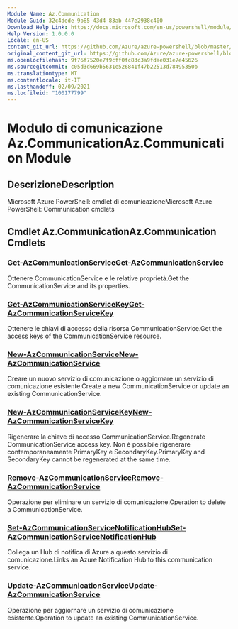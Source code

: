 ```yaml
---
Module Name: Az.Communication
Module Guid: 32c4dede-9b85-43d4-83ab-447e2938c400
Download Help Link: https://docs.microsoft.com/en-us/powershell/module/az.communication
Help Version: 1.0.0.0
Locale: en-US
content_git_url: https://github.com/Azure/azure-powershell/blob/master/src/Communication/help/Az.Communication.md
original_content_git_url: https://github.com/Azure/azure-powershell/blob/master/src/Communication/help/Az.Communication.md
ms.openlocfilehash: 9f76f7520e7f9cff0fc83c3a9fdae031e7e45626
ms.sourcegitcommit: c05d3d669b5631e526841f47b22513d78495350b
ms.translationtype: MT
ms.contentlocale: it-IT
ms.lasthandoff: 02/09/2021
ms.locfileid: "100177799"
---
```

# <span data-ttu-id="1ab10-101">Modulo di comunicazione Az.Communication</span><span class="sxs-lookup"><span data-stu-id="1ab10-101">Az.Communication Module</span></span>
## <span data-ttu-id="1ab10-102">Descrizione</span><span class="sxs-lookup"><span data-stu-id="1ab10-102">Description</span></span>
<span data-ttu-id="1ab10-103">Microsoft Azure PowerShell: cmdlet di comunicazione</span><span class="sxs-lookup"><span data-stu-id="1ab10-103">Microsoft Azure PowerShell: Communication cmdlets</span></span>

## <span data-ttu-id="1ab10-104">Cmdlet Az.Communication</span><span class="sxs-lookup"><span data-stu-id="1ab10-104">Az.Communication Cmdlets</span></span>
### [<span data-ttu-id="1ab10-105">Get-AzCommunicationService</span><span class="sxs-lookup"><span data-stu-id="1ab10-105">Get-AzCommunicationService</span></span>](Get-AzCommunicationService.md)
<span data-ttu-id="1ab10-106">Ottenere CommunicationService e le relative proprietà.</span><span class="sxs-lookup"><span data-stu-id="1ab10-106">Get the CommunicationService and its properties.</span></span>

### [<span data-ttu-id="1ab10-107">Get-AzCommunicationServiceKey</span><span class="sxs-lookup"><span data-stu-id="1ab10-107">Get-AzCommunicationServiceKey</span></span>](Get-AzCommunicationServiceKey.md)
<span data-ttu-id="1ab10-108">Ottenere le chiavi di accesso della risorsa CommunicationService.</span><span class="sxs-lookup"><span data-stu-id="1ab10-108">Get the access keys of the CommunicationService resource.</span></span>

### [<span data-ttu-id="1ab10-109">New-AzCommunicationService</span><span class="sxs-lookup"><span data-stu-id="1ab10-109">New-AzCommunicationService</span></span>](New-AzCommunicationService.md)
<span data-ttu-id="1ab10-110">Creare un nuovo servizio di comunicazione o aggiornare un servizio di comunicazione esistente.</span><span class="sxs-lookup"><span data-stu-id="1ab10-110">Create a new CommunicationService or update an existing CommunicationService.</span></span>

### [<span data-ttu-id="1ab10-111">New-AzCommunicationServiceKey</span><span class="sxs-lookup"><span data-stu-id="1ab10-111">New-AzCommunicationServiceKey</span></span>](New-AzCommunicationServiceKey.md)
<span data-ttu-id="1ab10-112">Rigenerare la chiave di accesso CommunicationService.</span><span class="sxs-lookup"><span data-stu-id="1ab10-112">Regenerate CommunicationService access key.</span></span>
<span data-ttu-id="1ab10-113">Non è possibile rigenerare contemporaneamente PrimaryKey e SecondaryKey.</span><span class="sxs-lookup"><span data-stu-id="1ab10-113">PrimaryKey and SecondaryKey cannot be regenerated at the same time.</span></span>

### [<span data-ttu-id="1ab10-114">Remove-AzCommunicationService</span><span class="sxs-lookup"><span data-stu-id="1ab10-114">Remove-AzCommunicationService</span></span>](Remove-AzCommunicationService.md)
<span data-ttu-id="1ab10-115">Operazione per eliminare un servizio di comunicazione.</span><span class="sxs-lookup"><span data-stu-id="1ab10-115">Operation to delete a CommunicationService.</span></span>

### [<span data-ttu-id="1ab10-116">Set-AzCommunicationServiceNotificationHub</span><span class="sxs-lookup"><span data-stu-id="1ab10-116">Set-AzCommunicationServiceNotificationHub</span></span>](Set-AzCommunicationServiceNotificationHub.md)
<span data-ttu-id="1ab10-117">Collega un Hub di notifica di Azure a questo servizio di comunicazione.</span><span class="sxs-lookup"><span data-stu-id="1ab10-117">Links an Azure Notification Hub to this communication service.</span></span>

### [<span data-ttu-id="1ab10-118">Update-AzCommunicationService</span><span class="sxs-lookup"><span data-stu-id="1ab10-118">Update-AzCommunicationService</span></span>](Update-AzCommunicationService.md)
<span data-ttu-id="1ab10-119">Operazione per aggiornare un servizio di comunicazione esistente.</span><span class="sxs-lookup"><span data-stu-id="1ab10-119">Operation to update an existing CommunicationService.</span></span>

